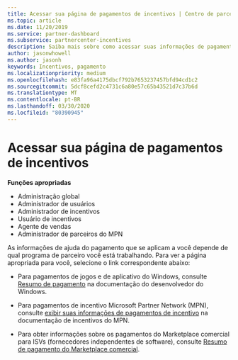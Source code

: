 ```yaml
---
title: Acessar sua página de pagamentos de incentivos | Centro de parceiros
ms.topic: article
ms.date: 11/20/2019
ms.service: partner-dashboard
ms.subservice: partnercenter-incentives
description: Saiba mais sobre como acessar suas informações de pagamento. Isso se aplica a pagamentos de jogos e de aplicativos do Windows, bem como a pagamento de incentivos MPN.
author: jasonwhowell
ms.author: jasonh
keywords: Incentivos, pagamento
ms.localizationpriority: medium
ms.openlocfilehash: e83fa96a4175dbcf792b7653237457bfd94cd1c2
ms.sourcegitcommit: 5dcf8cefd2c4731c6a80e57c65b43521d7c37b6d
ms.translationtype: MT
ms.contentlocale: pt-BR
ms.lasthandoff: 03/30/2020
ms.locfileid: "80390945"
---
```

# <a name="access-your-incentives-payouts-page"></a>Acessar sua página de pagamentos de incentivos

**Funções apropriadas**
-   Administração global
-   Administrador de usuários
-   Administrador de incentivos
-   Usuário de incentivos
-   Agente de vendas
-   Administrador de parceiros do MPN

As informações de ajuda do pagamento que se aplicam a você depende de qual programa de parceiro você está trabalhando. Para ver a página apropriada para você, selecione o link correspondente abaixo:

- Para pagamentos de jogos e de aplicativo do Windows, consulte [Resumo de pagamento](https://docs.microsoft.com/windows/uwp/publish/payout-summary) na documentação do desenvolvedor do Windows.

- Para pagamentos de incentivo Microsoft Partner Network (MPN), consulte [exibir suas informações de pagamentos de incentivo](understand-incentive-payouts.md) na documentação de incentivos do MPN.

- Para obter informações sobre os pagamentos do Marketplace comercial para ISVs (fornecedores independentes de software), consulte [Resumo de pagamento do Marketplace comercial](https://docs.microsoft.com/azure/marketplace/partner-center-portal/payout-summary).
